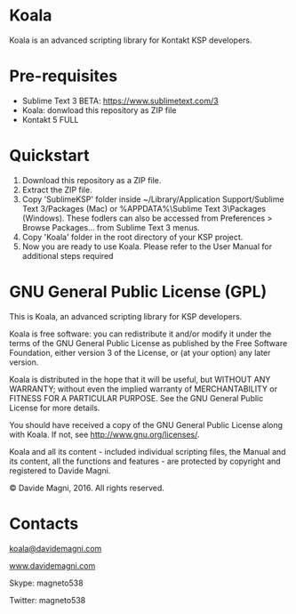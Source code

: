 # Koala
Koala is an advanced scripting library for Kontakt KSP developers.

# Pre-requisites
- Sublime Text 3 BETA: https://www.sublimetext.com/3
- Koala: donwload this repository as ZIP file
- Kontakt 5 FULL

# Quickstart
1. Download this repository as a ZIP file.
2. Extract the ZIP file.
3. Copy 'SublimeKSP' folder inside ~/Library/Application Support/Sublime Text 3/Packages (Mac) or %APPDATA%\Sublime Text 3\Packages (Windows). These fodlers can also be accessed from Preferences > Browse Packages... from Sublime Text 3 menus.
4. Copy 'Koala' folder in the root directory of your KSP project.
5. Now you are ready to use Koala. Please refer to the User Manual for additional steps required

# GNU General Public License (GPL)

This is Koala, an advanced scripting library for KSP developers.

Koala is free software: you can redistribute it and/or modify it under the terms of the GNU General Public License as published by the Free Software Foundation, either version 3 of the License, or (at your option) any later version.

Koala is distributed in the hope that it will be useful, but WITHOUT ANY WARRANTY; without even the implied warranty of MERCHANTABILITY or FITNESS FOR A PARTICULAR PURPOSE.  See the GNU General Public License for more details.

You should have received a copy of the GNU General Public License along with Koala. If not, see <http://www.gnu.org/licenses/>.

Koala and all its content - included individual scripting files, the Manual and its content,  all the functions and features - are protected by copyright and registered to Davide Magni.

© Davide Magni, 2016. All rights reserved.

# Contacts

koala@davidemagni.com

www.davidemagni.com

Skype: magneto538

Twitter: magneto538

  
